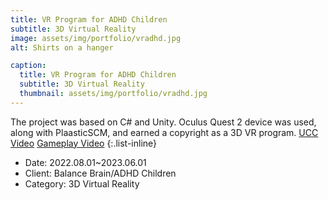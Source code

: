 ```yaml
---
title: VR Program for ADHD Children
subtitle: 3D Virtual Reality
image: assets/img/portfolio/vradhd.jpg
alt: Shirts on a hanger

caption:
  title: VR Program for ADHD Children
  subtitle: 3D Virtual Reality
  thumbnail: assets/img/portfolio/vradhd.jpg
---
```

The project was based on C# and Unity. Oculus Quest 2 device was used, along with PlaasticSCM, and earned a copyright as a 3D VR program.
[UCC Video](https://www.youtube.com/watch?v=H3WkVZ2qel4)
[Gameplay Video](https://www.youtube.com/watch?v=bQwPEG2mA1U)
{:.list-inline}
- Date: 2022.08.01~2023.06.01
- Client: Balance Brain/ADHD Children
- Category: 3D Virtual Reality

